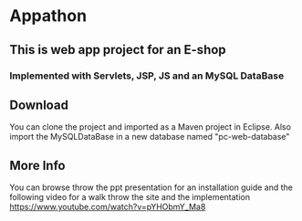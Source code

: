 # Appathon
 
## This is web app project for an E-shop
### Implemented with Servlets, JSP, JS and an MySQL DataBase

## Download
You can clone the project and imported as a Maven project in Eclipse.
Also import the MySQLDataBase in a new database named "pc-web-database"

## More Info
You can browse throw the ppt presentation for an installation guide 
and the following video for a walk throw the site and the implementation https://www.youtube.com/watch?v=pYHObmY_Ma8 
